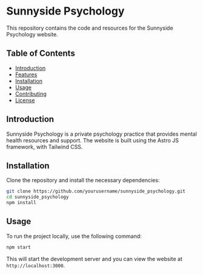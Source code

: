 # Sunnyside Psychology

This repository contains the code and resources for the Sunnyside Psychology website.

## Table of Contents

- [Introduction](#introduction)
- [Features](#features)
- [Installation](#installation)
- [Usage](#usage)
- [Contributing](#contributing)
- [License](#license)

## Introduction

Sunnyside Psychology is a private psychology practice that provides mental health resources and support. The website is built using the Astro JS framework, with Tailwind CSS. 

## Installation

Clone the repository and install the necessary dependencies:

```bash
git clone https://github.com/yourusername/sunnyside_psychology.git
cd sunnyside_psychology
npm install
```

## Usage

To run the project locally, use the following command:

```bash
npm start
```

This will start the development server and you can view the website at `http://localhost:3000`.
